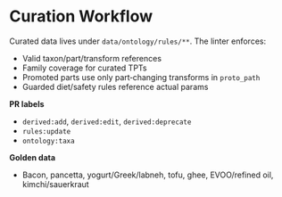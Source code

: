 # Curation Workflow

Curated data lives under `data/ontology/rules/**`. The linter enforces:

- Valid taxon/part/transform references
- Family coverage for curated TPTs
- Promoted parts use only part‑changing transforms in `proto_path`
- Guarded diet/safety rules reference actual params

**PR labels**
- `derived:add`, `derived:edit`, `derived:deprecate`
- `rules:update`
- `ontology:taxa`

**Golden data**
- Bacon, pancetta, yogurt/Greek/labneh, tofu, ghee, EVOO/refined oil, kimchi/sauerkraut

